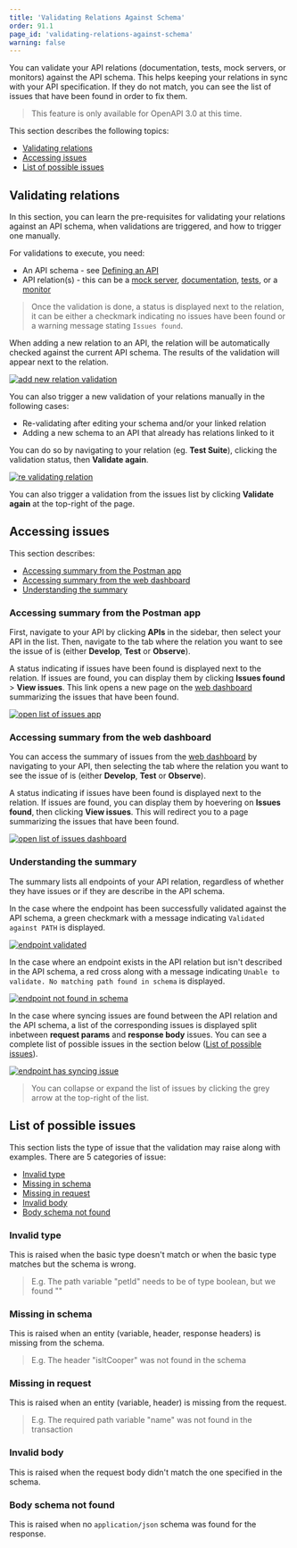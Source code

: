 ```yaml
---
title: 'Validating Relations Against Schema'
order: 91.1
page_id: 'validating-relations-against-schema'
warning: false
---
```


You can validate your API relations (documentation, tests, mock servers, or monitors) against the API schema. This helps keeping your relations in sync with your API specification.
If they do not match, you can see the list of issues that have been found in order to fix them.

> This feature is only available for OpenAPI 3.0 at this time.

This section describes the following topics:

* [Validating relations](#validating-relations)
* [Accessing issues](#accessing-issues)
* [List of possible issues](#list-of-possible-issues)

## Validating relations

In this section, you can learn the pre-requisites for validating your relations against an API schema, when validations are triggered, and how to trigger one manually.

For validations to execute, you need:

* An API schema - see [Defining an API](/docs/postman/design-and-develop-apis/the-api-workflow/#defining-an-api)
* API relation(s) - this can be a [mock server](https://learning.getpostman.com/docs/postman/design-and-develop-apis/the-api-workflow/#adding-a-mock-server), [documentation](https://learning.getpostman.com/docs/postman/design-and-develop-apis/the-api-workflow/#adding-documentation), [tests](https://learning.getpostman.com/docs/postman/design-and-develop-apis/the-api-workflow/#adding-documentation), or a [monitor](https://learning.getpostman.com/docs/postman/design-and-develop-apis/the-api-workflow/#adding-documentation)

> Once the validation is done, a status is displayed next to the relation, it can be either a checkmark indicating no issues have been found or a warning message stating `Issues found`.

When adding a new relation to an API, the relation will be automatically checked against the current API schema. The results of the validation will appear next to the relation.

[![add new relation validation](https://user-images.githubusercontent.com/5029719/72074589-1b4d2c80-32ea-11ea-8d87-2f06a11e2ca1.gif)](https://user-images.githubusercontent.com/5029719/72074589-1b4d2c80-32ea-11ea-8d87-2f06a11e2ca1.gif)

You can also trigger a new validation of your relations manually in the following cases:

* Re-validating after editing your schema and/or your linked relation
* Adding a new schema to an API that already has relations linked to it

You can do so by navigating to your relation (eg. **Test Suite**), clicking the validation status, then **Validate again**.

[![re validating relation](https://user-images.githubusercontent.com/5029719/72075557-eb068d80-32eb-11ea-8845-96b1afa3ed8e.gif)](https://user-images.githubusercontent.com/5029719/72075557-eb068d80-32eb-11ea-8845-96b1afa3ed8e.gif)

You can also trigger a validation from the issues list by clicking **Validate again** at the top-right of the page.

## Accessing issues

This section describes:

* [Accessing summary from the Postman app](#accessing-summary-from-the-postman-app)
* [Accessing summary from the web dashboard](#accessing-summary-from-the-web-dashboard)
* [Understanding the summary](#understanding-the-summary)

### Accessing summary from the Postman app

First, navigate to your API by clicking **APIs** in the sidebar, then select your API in the list. Then, navigate to the tab where the relation you want to see the issue of is (either **Develop**, **Test** or **Observe**).

A status indicating if issues have been found is displayed next to the relation. If issues are found, you can display them by clicking **Issues found** > **View issues**.
This link opens a new page on the [web dashboard](https://app.getpostman.com/dashboard) summarizing the issues that have been found.

[![open list of issues app](https://user-images.githubusercontent.com/5029719/72078733-8e0dd600-32f1-11ea-8947-73d302d29704.gif)](https://user-images.githubusercontent.com/5029719/72078733-8e0dd600-32f1-11ea-8947-73d302d29704.gif)

### Accessing summary from the web dashboard

You can access the summary of issues from the [web dashboard](https://app.getpostman.com/dashboard) by navigating to your API, then selecting the tab where the relation you want to see the issue of is (either **Develop**, **Test** or **Observe**).

A status indicating if issues have been found is displayed next to the relation. If issues are found, you can display them by hoevering on **Issues found**, then clicking **View issues**. This will redirect you to a page summarizing the issues that have been found.

[![open list of issues dashboard](https://user-images.githubusercontent.com/5029719/72079607-28224e00-32f3-11ea-956d-99d0087b03fb.gif)](https://user-images.githubusercontent.com/5029719/72079607-28224e00-32f3-11ea-956d-99d0087b03fb.gif)

### Understanding the summary

The summary lists all endpoints of your API relation, regardless of whether they have issues or if they are describe in the API schema.

In the case where the endpoint has been successfully validated against the API schema, a green checkmark with a message indicating `Validated against PATH` is displayed.

[![endpoint validated](https://user-images.githubusercontent.com/5029719/72102453-f32bf080-331e-11ea-8e7e-7ce7f99b1e53.png)](https://user-images.githubusercontent.com/5029719/72102453-f32bf080-331e-11ea-8e7e-7ce7f99b1e53.png)

In the case where an endpoint exists in the API relation but isn't described in the API schema, a red cross along with a message indicating `Unable to validate. No matching path found in schema` is displayed.

[![endpoint not found in schema](https://user-images.githubusercontent.com/5029719/72102493-0b9c0b00-331f-11ea-828f-e8a237c5b4f2.png)](https://user-images.githubusercontent.com/5029719/72102493-0b9c0b00-331f-11ea-828f-e8a237c5b4f2.png)

In the case where syncing issues are found between the API relation and the API schema, a list of the corresponding issues is displayed split inbetween **request params** and **response body** issues. You can see a complete list of possible issues in the section below ([List of possible issues](#list-of-possible-issues)).

[![endpoint has syncing issue](https://user-images.githubusercontent.com/5029719/72102817-c75d3a80-331f-11ea-9045-50d54a5d6690.png)](https://user-images.githubusercontent.com/5029719/72102817-c75d3a80-331f-11ea-9045-50d54a5d6690.png)

> You can collapse or expand the list of issues by clicking the grey arrow at the top-right of the list.

## List of possible issues

This section lists the type of issue that the validation may raise along with examples. There are 5 categories of issue:

* [Invalid type](#invalid-type)
* [Missing in schema](#missing-in-schema)
* [Missing in request](#missing-in-request)
* [Invalid body](#invalid-body)
* [Body schema not found](#body-schema-not-found)

### Invalid type

This is raised when the basic type doesn't match or when the basic type matches but the schema is wrong.

> E.g. The path variable "petId" needs to be of type boolean, but we found "<integer>"

### Missing in schema

This is raised when an entity (variable, header, response headers) is missing from the schema.

> E.g. The header "isItCooper" was not found in the schema

### Missing in request

This is raised when an entity (variable, header) is missing from the request.

> E.g. The required path variable "name" was not found in the transaction

### Invalid body

This is raised when the request body didn't match the one specified in the schema.

### Body schema not found

This is raised when no `application/json` schema was found for the response.
